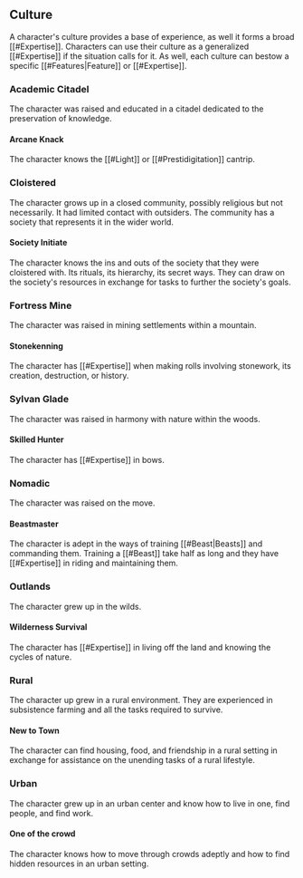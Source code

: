 ## Culture
A character's culture provides a base of experience, as well it forms a broad [[#Expertise]]. Characters can use their culture as a generalized [[#Expertise]] if the situation calls for it. As well, each culture can bestow a specific [[#Features|Feature]] or [[#Expertise]]. 

### Academic Citadel
The character was raised and educated in a citadel dedicated to the preservation of knowledge.

#### Arcane Knack
The character knows the [[#Light]] or [[#Prestidigitation]] cantrip.

### Cloistered
The character grows up in a closed community, possibly religious but not necessarily. It had limited contact with outsiders. The community has a society that represents it in the wider world.

#### Society Initiate
The character knows the ins and outs of the society that they were cloistered with. Its rituals, its hierarchy, its secret ways. They can draw on the society's resources in exchange for tasks to further the society's goals.

### Fortress Mine
The character was raised in mining settlements within a mountain. 

#### Stonekenning
The character has [[#Expertise]] when making rolls involving stonework, its creation, destruction, or history.

### Sylvan Glade
The character was raised in harmony with nature within the woods.

#### Skilled Hunter
The character has [[#Expertise]] in bows.

### Nomadic
The character was raised on the move.

#### Beastmaster
The character is adept in the ways of training [[#Beast|Beasts]] and commanding them. Training a [[#Beast]] take half as long and they have [[#Expertise]] in riding and maintaining them.

### Outlands
The character grew up in the wilds. 

#### Wilderness Survival
The character has [[#Expertise]] in living off the land and knowing the cycles of nature.

### Rural
The character up grew in a rural environment. They are experienced in subsistence farming and all the tasks required to survive.

#### New to Town
The character can find housing, food, and friendship in a rural setting in exchange for assistance on the unending tasks of a rural lifestyle.


### Urban
The character grew up in an urban center and know how to live in one, find people, and find work.

#### One of the crowd
The character knows how to move through crowds adeptly and how to find hidden resources in an urban setting.
